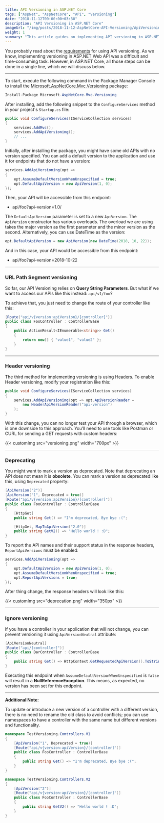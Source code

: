 ```yaml
---
title: API Versioning in ASP.NET Core
tags: ["AspNet", "AspNetCore", "API", "Versioning"]
date: "2018-11-12T00:00:00+03:30"
description: "API Versioning in ASP.NET Core"
imageUrl: "/img/posts/2018-11-12-AspNetCore-API-Versioning/ApiVersioning.png"
weight: 1
summary: "This article guides on implementing API versioning in ASP.NET Core, highlighting its simplicity compared to ASP.NET Web API. It covers installing the `Microsoft.AspNetCore.Mvc.Versioning` package, setting up default versioning, and various versioning methods including **URL path segment** and **header versioning**. <br><br> The article also discusses deprecating older API versions and excluding specific controllers from versioning using the `ApiVersionNeutral` attribute. The process is illustrated with concise examples and code snippets, offering a practical approach to API versioning in ASP.NET Core applications."
---
```


You probably read about the [requirements](https://github.com/Microsoft/api-guidelines/blob/master/Guidelines.md?WT.mc_id=-blog-scottha#12-versioning) for using API versioning. As we know, implementing versioning in ASP.NET Web API was a difficult and time-consuming task. However, in ASP.NET Core, all those steps can be done in a single line, which we will discuss below.

----------

To start, execute the following command in the Package Manager Console to install the [Microsoft.AspNetCore.Mvc.Versioning](https://www.nuget.org/packages/Microsoft.AspNetCore.Mvc.Versioning) package:

```csharp
Install-Package Microsoft.AspNetCore.Mvc.Versioning
```

After installing, add the following snippet to the `ConfigureServices` method in your project's `Startup.cs` file:

```csharp
public void ConfigureServices(IServiceCollection services)
{
    services.AddMvc();
    services.AddApiVersioning();
    // ...
}
```

Initially, after installing the package, you might have some old APIs with no version specified. You can add a default version to the application and use it for endpoints that do not have a version:

```csharp
services.AddApiVersioning(opt =>
{
    opt.AssumeDefaultVersionWhenUnspecified = true;
    opt.DefaultApiVersion = new ApiVersion(1, 0);
});
```

Then, your API will be accessible from this endpoint:
-   api/foo?api-version=1.0/

The `DefaultApiVersion` parameter is set to a new `ApiVersion`. The `ApiVersion` constructor has various overloads. The overload we are using takes the major version as the first parameter and the minor version as the second. Alternatively, you can use DateTime as the version:

```csharp
opt.DefaultApiVersion = new ApiVersion(new DateTime(2018, 10, 22));
```

And in this case, your API would be accessible from this endpoint:

-   api/foo?api-version=2018-10-22

----------

### URL Path Segment versioning

So far, our API Versioning relies on **Query String Parameters**. But what if we want to access our APIs like this instead: `api/v1/foo`?

To achieve that, you just need to change the route of your controller like this:

```csharp
[Route("api/v{version:apiVersion}/[controller]")]
public class FooController : ControllerBase
{
    public ActionResult<IEnumerable<string>> Get()
    {
        return new[] { "value1", "value2" };
    }
}
```

----------

### Header versioning

The third method for implementing versioning is using Headers. To enable Header versioning, modify your registration like this:

```csharp
public void ConfigureServices(IServiceCollection services)
{
    services.AddApiVersioning(opt => opt.ApiVersionReader = 
        new HeaderApiVersionReader("api-version")
    );
}
```

With this change, you can no longer test your API through a browser, which is one downside to this approach. You'll need to use tools like Postman or CURL for sending a GET requests with custom headers:

{{< customImg src="versioning.png" width="700px" >}}

----------

### Deprecating

You might want to mark a version as deprecated. Note that deprecating an API does not mean it is **obsolete**. You can mark a version as deprecated like this, using `Deprecated` property:

```csharp
[ApiVersion("2")]
[ApiVersion("1", Deprecated = true)]
[Route("api/v{version:apiVersion}/[controller]")]
public class FooController : ControllerBase
{
    [HttpGet]
    public string Get() => "I'm deprecated, Bye bye :(";

    [HttpGet, MapToApiVersion("2.0")]
    public string GetV2() => "Hello world ! :D";
}
```

To report the API names and their support status in the response headers, `ReportApiVersions` must be enabled:

```csharp
services.AddApiVersioning(opt =>
{
    opt.DefaultApiVersion = new ApiVersion(1, 0);
    opt.AssumeDefaultVersionWhenUnspecified = true;
    opt.ReportApiVersions = true;
});
```

After thing change, the response headers will look like this:

{{< customImg src="deprecation.png" width="350px" >}}

----------

### Ignore versioning

If you have a controller in your application that will not change, you can prevent versioning it using `ApiVersionNeutral` attribute:

```csharp
[ApiVersionNeutral]
[Route("api/[controller]")]
public class BarController : ControllerBase
{
    public string Get() => HttpContext.GetRequestedApiVersion().ToString();
}
```

Executing this endpoint when `AssumeDefaultVersionWhenUnspecified` is `false` will result in a **NullReferenceException**. This means, as expected, no version has been set for this endpoint.

----------

**Additional Note:**

To update or introduce a new version of a controller with a different version, there is no need to rename the old class to avoid conflicts; you can use namespaces to have a controller with the same name but different versions and functionality.

```csharp
namespace TestVersioning.Controllers.V1
{
    [ApiVersion("1", Deprecated = true)]
    [Route("api/v{version:apiVersion}/[controller]")]
    public class FooController : ControllerBase
    {
        public string Get() => "I'm deprecated, Bye bye :(";
    }
}

namespace TestVersioning.Controllers.V2
{
    [ApiVersion("2")]
    [Route("api/v{version:apiVersion}/[controller]")]
    public class FooController : ControllerBase
    {
        public string GetV2() => "Hello world ! :D";
    }
}
```